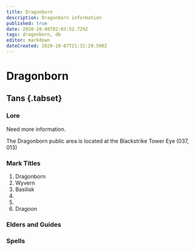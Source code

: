 ```yaml
---
title: Dragonborn
description: Dragonborn information
published: true
date: 2020-10-08T02:03:52.729Z
tags: dragonborn, db
editor: markdown
dateCreated: 2020-10-07T21:32:29.500Z
---
```


# Dragonborn
  ## Tans {.tabset}
  ### Lore
  Need more information.
  
  The Dragonborn public area is located at the Blackstrike Tower Eye (037, 013)
  ### Mark Titles
  1. Dragonborn 
  1. Wyvern 
  1. Basilisk 
  1. 
  1.
  1. Dragoon
  
  ### Elders and Guides
  ### Spells
  
 
 